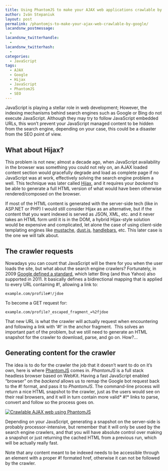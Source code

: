 ```yaml
---
title: Using PhantomJS to make your AJAX web applications crawlable by Google
author: Iván Stepaniuk
layout: post
permalink: /phantomjs-to-make-your-ajax-web-crawlable-by-google/
lacandsnw_postmessage:
  - 
lacandsnw_twitterhandle:
  - 
lacandsnw_twitterhash:
  - 
categories:
  - JavaScript
tags:
  - AJAX
  - Google
  - Hijax
  - JavaScript
  - PhantomJS
  - SEO
---
```

JavaScript is playing a stellar role in web development; However, the indexing mechanisms behind search engines such as Google or Bing do not execute JavaScript. Although they may try to follow JavaScript embedded URLs, this won&#8217;t prevent your JavaScript managed content to be hidden from the search engine, depending on your case, this could be a disaster from the SEO point of view.

## What about Hijax?

This problem is not new; almost a decade ago, when JavaScript availability in the browser was something you could not rely on, an AJAX loaded content section would gracefully degrade and load as complete page if no JavaScript was at work, effectively solving the search engine problem a well. This technique was later called <a href="http://en.wikipedia.org/wiki/Hijax" target="_blank">Hijax</a>, and it requires your *backend* to be able to generate a full HTML version of what would have been otherwise rendered/composed on the browser.

If most of the HTML content is generated with the server-side tech (like in ASP.NET or PHP) I would still consider Hijax as an alternative, but if the content that you want indexed is served as JSON, XML, etc. and it never takes an HTML form until it is in the DOM, a hybrid Hijax-style solution would be expensive and complicated, let alone the case of using client-side templating engines like <a href="http://mustache.github.com/" target="_blank">mustache</a>, <a href="http://akdubya.github.com/dustjs/" target="_blank">dust.js</a>, <a href="http://handlebarsjs.com/" target="_blank">handlebars</a>, etc. This later case is the one we will talk about.

## The crawler requests

Nowadays you can count that JavaScript will be there for you when the user loads the site, but what about the search engine crawlers? Fortunately, in 2009 <a href="https://developers.google.com/webmasters/ajax-crawling/docs/specification" target="_blank">Google defined a standard</a>, which latter Bing (and thus Yahoo) also supported in 2011. It basically defines a bidirectional mapping that is applied to every URL containing #!, allowing a link to:

```
example.com/profile#!/jdoe
```

To become a GET request for:

```
example.com/profile?_escaped_fragment_=%2fjdoe
```

That new URL is what the crawler will actually request when encountering and following a link with &#8216;#!&#8217; in the anchor fragment.  This solves an important part of the problem, but we still need to generate an HTML snapshot for the crawler to download, parse, and go on. How?&#8230;

## Generating content for the crawler

The idea is to do for the crawler the job that it doesn&#8217;t want to do on it&#8217;s own, here is where <a href="http://phantomjs.org/" target="_blank">PhantomJS</a> comes in. *PhantomJS* is a full stack headless browser based on WebKit. Having a fast JavaScript enabled &#8220;browser&#8221; on the *backend* allows us to remap the Google bot request back to the #! format, and pass it to *PhantomJS*. The command-line process will return a nice HTML snapshot to the crawler, just as the users would see on their real browsers, and it will in turn contain more valid* #!* links to parse, convert and follow so the process goes on.

[<img class="wp-image-255 alignnone" title="Crawlable AJAX web using PhantomJS" src="/img/ajaxcrawl.jpg" alt="Crawlable AJAX web using PhantomJS" />][1]

Depending on your JavaScript, generating a snapshot on the server-side is probably processor-intensive, but remember that it will only be used by the search engine crawlers, and that you will have absolute control over making a snapshot or just returning the cached HTML from a previous run, which will be actually really fast.

Note that any content meant to be indexed needs to be accessible through an *<a>* element with a proper #! formated href, otherwise it can not be followed by the crawler.

&nbsp;

 [1]: /img/ajaxcrawl.jpg
